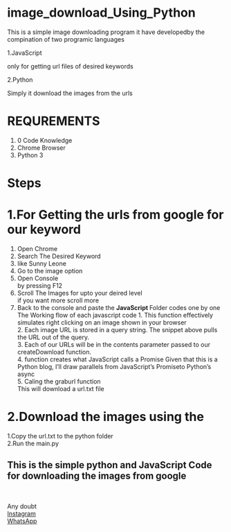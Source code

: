 # image_download_Using_Python

This is a simple image downloading program 
it have developedby the compination of two programic languages

1.JavaScript

  only for getting url files of desired keywords
  
2.Python

  Simply it download the images from the urls
  
  
 # REQUREMENTS
 1. 0 Code Knowledge
 2. Chrome Browser
 3. Python 3
 
 
 
# Steps

# 1.For Getting the urls from google for our keyword
<ol>
  <li>Open Chrome</li>
  <li>Search The Desired Keyword</li>
  <li>like Sunny Leone</li>
  <li>Go to the image option</li>
  <li>Open Console</li>
    by pressing F12
  <li>Scroll The Images for upto your deired level<br>
    if you want more scroll more
  <li>Back to the console and paste the <b>JavaScript </b> Folder codes one by one<br>
  The Working flow of each javascript code
    1. This function effectively simulates right clicking on an image shown in your browser<br>
    2. Each image URL is stored in a query string. The snippet above pulls the URL out of the query.<br>
    3. Each of our URLs will be in the contents parameter passed to our createDownload function. <br>
    4. function creates what JavaScript calls a Promise Given that this is a Python blog, I’ll draw parallels from JavaScript’s Promiseto Python’s async<br>
    5. Caling the graburl function<br>
        This will download a url.txt file
  </ol>

# 2.Download the images using the <br>
  
  1.Copy the url.txt to the python folder<br>
  2.Run the main.py<br>
      
     



<h2>This is the simple python and JavaScript Code for downloading the images from google</h2><br>




Any doubt<br>
<a href="https://www.instagram.com//al_ajas1">Instagram</a><br>
<a href="https://www.wa.me/+919061161560">WhatsApp</a>
  
